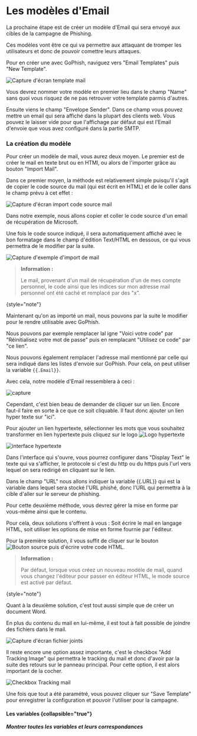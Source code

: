# Les modèles d&apos;Email

La prochaine étape est de créer un modèle d'Email qui sera envoyé aux cibles de la campagne de Phishing.

Ces modèles vont être ce qui va permettre aux attaquant de tromper les utilisateurs et donc de pouvoir comettre leurs attaques.

Pour en créer une avec GoPhish, naviguez vers "Email Templates" puis "New Template".

<img src="mail_template_vierge.PNG" alt="Capture d'écran template mail"/>

Vous devrez nommer votre modèle en premier lieu dans le champ "Name" sans quoi vous risquez de ne pas retrouver votre template parmis d'autres.

Ensuite viens le champ "Envelope Sender". Dans ce champ vous pouvez mettre un email qui sera affiché dans la plupart des clients web. Vous pouvez le laisser vide pour que l'affichage par défaut qui est l'Email d'envoie que vous avez configuré dans la partie SMTP.

### La création du modèle

Pour créer un modèle de mail, vous aurez deux moyen. Le premier est de créer le mail en texte brut ou en HTMl, ou alors de l'importer grâce au bouton "Import Mail".


<tabs>
<tab title="Import Mail">

Dans ce premier moyen, la méthode est relativement simple puisqu'il s'agit de copier le code source du mail (qui est écrit en HTML) et de le coller dans le champ prévu à cet effet :

<img src="import_mail.PNG" alt="Capture d'écran import code source mail"/>

Dans notre exemple, nous allons copier et coller le code source d'un email de récupération de Microsoft.

Une fois le code source indiqué, il sera automatiquement affiché avec le bon formatage dans le champ d'édition Text/HTML en dessous, ce qui vous permettra de le modifier par la suite.

<img src="html_filled_import.PNG" alt="Capture d'exemple d'import de mail"/>

> **Information :**
> 
> Le mail, provenant d'un mail de récupération d'un de mes compte personnel, le code ainsi que les indices sur mon adresse mail personnel ont été caché et remplacé par des "x".
> 
{style="note"}

Maintenant qu'on as importé un mail, nous pouvons par la suite le modifier pour le rendre utilisable avec GoPhish.

Nous pouvons par exemple remplacer lal igne "Voici votre code" par "Réinitialisez votre mot de passe" puis en remplacant "Utilisez ce code" par "ce lien".

Nous pouvons également remplacer l'adresse mail mentionné par celle qui sera indiqué dans les listes d'envoie sur GoPhish. Pour cela, on peut utiliser la variable `{{.Email}}`.

Avec cela, notre modèle d'Email ressemblera à ceci :

<img src="mail_filled_import_modified_1.PNG" alt="capture"/>

Cependant, c'est bien beau de demander de cliquer sur un lien. Encore faut-il faire en sorte à ce que ce soit cliquable. Il faut donc ajouter un lien hyper texte sur "ici".

Pour ajouter un lien hypertexte, sélectionner les mots que vous souhaitez transformer en lien hypertexte puis cliquez sur le logo
<img src="logo_hypertexte.PNG" alt="Logo hypertexte"/>

<img src="hypertexte.PNG" alt="interface hypertexte"/>

Dans l'interface qui s'ouvre, vous pourrez configurer dans "Display Text" le texte qui va s'afficher, le protocole si c'est du http ou du https puis l'url vers lequel on sera redirigé en cliquant sur le lien.

Dans le champ "URL" nous allons indiquer la variable {{.URL}} qui est la variable dans lequel sera stocké l'URL phishé, donc l'URL qui permettra à la cible d'aller sur le serveur de phishing.

</tab>
<tab title="Text/HTML">

Pour cette deuxième méthode, vous devrez gérer la mise en forme par vous-même ainsi que le contenu.

Pour cela, deux solutions s'offrent à vous : Soit écrire le mail en langage HTML, soit utiliser les options de mise en forme fournie par l'éditeur.

Pour la première solution, il vous suffit de cliquer sur le bouton 
<img src="source_button.PNG" alt="Bouton source"/> puis d'écrire votre code HTML.

> **Information :**
> 
> Par défaut, lorsque vous créez un nouveau modèle de mail, quand vous changez l'éditeur pour passer en éditeur HTML, le mode source est activé par défaut.
> 
{style="note"}

Quant à la deuxième solution, c'est tout aussi simple que de créer un document Word.

</tab>
</tabs>

En plus du contenu du mail en lui-même, il est tout à fait possible de joindre des fichiers dans le mail.

<img src="attached_file_mail.PNG" alt="Capture d'écran fichier joints"/>

Il reste encore une option assez importante, c'est le checkbox "Add Tracking Image" qui permettra le tracking du mail et donc d'avoir par la suite des retours sur le panneau principal.
Pour cette option, il est alors important de la cocher.

<img src="tracking_mail.PNG" alt="Checkbox Tracking mail"/>

Une fois que tout a été paramétré, vous pouvez cliquer sur "Save Template" pour enregistrer la configuration et pouvoir l'utiliser pour la campagne.

#### Les variables {collapsible="true"}

***Montrer toutes les variables et leurs correspondances***